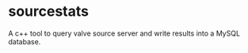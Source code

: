 sourcestats
===========

A c++ tool to query valve source server and write results into a MySQL database.